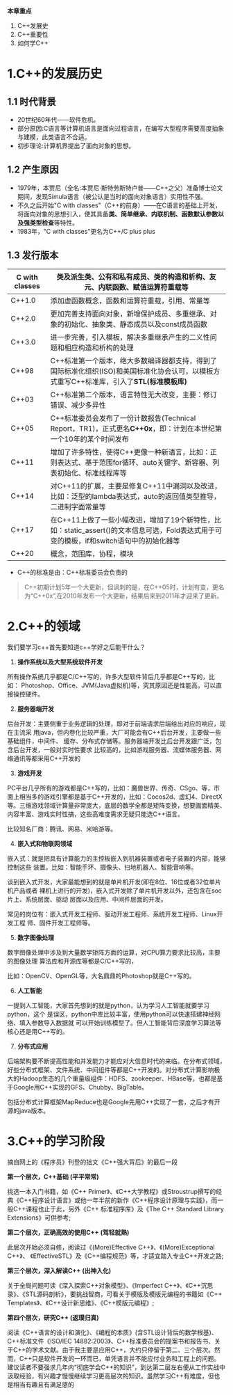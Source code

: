 **本章重点**
1. C++发展史
2. C++重要性
3. 如何学C++

# 1.C++的发展历史
## 1.1 时代背景
- 20世纪60年代——软件危机。
- 部分原因:C语言等计算机语言是面向过程语言，在编写大型程序需要高度抽象与建模，此类语言不合适。
- 初步理论:计算机界提出了面向对象的思想。
## 1.2 产生原因
- 1979年，本贾尼（全名:本贾尼·斯特劳斯特卢普——C++之父）准备博士论文期间，发现Simula语言（被公认是当时的面向对象语言）实用性不强。
- 不久之后开始"C with classes"（C++的前身）——在C语言的基础上开发，将面向对象的思想引入，使其具备**类、简单继承、内联机制、函数默认参数以及强类型检查**等特性。
- 1983年，"C with classes"更名为C++/C plus plus
## 1.3 发行版本


C with classes|类及派生类、公有和私有成员、类的构造和析构、友元、内联函数、赋值运算符重载等
|---|---|
C++1.0	|添加虚函数概念，函数和运算符重载，引用、常量等
C++2.0	|更加完善支持面向对象，新增保护成员、多重继承、对象的初始化、抽象类、静态成员以及const成员函数
C++3.0	|进一步完善，引入模板，解决多重继承产生的二义性问题和相应构造和析构的处理
C++98	|C++标准第一个版本，绝大多数编译器都支持，得到了国际标准化组织(ISO)和美国标准化协会认可，以模板方式重写C++标准库，引入了**STL(标准模板库)**
C++03	|C++标准第二个版本，语言特性无大改变，主要：修订错误、减少多异性
C++05	|C++标准委员会发布了一份计数报告(Technical Report，TR1)，正式更名**C++0x**，即：计划在本世纪第一个10年的某个时间发布
C++11	|增加了许多特性，使得C++更像一种新语言，比如：正则表达式、基于范围for循环、auto关键字、新容器、列表初始化、标准线程库等
C++14	|对C++11的扩展，主要是修复C++11中漏洞以及改进，比如：泛型的lambda表达式，auto的返回值类型推导，二进制字面常量等
C++17	|在C++11上做了一些小幅改进，增加了19个新特性，比如：static_assert()的文本信息可选，Fold表达式用于可变的模板，if和switch语句中的初始化器等
C++20	|概念，范围库，协程，模块

- C++的标准是由：C++标准委员会负责的

>C++初期计划5年一个大更新，但讽刺的是，在C++05时，计划有变，更名为“C++0x”,在2010年发布一个大更新，结果后来到2011年才迎来了更新。


# 2.C++的领域
我们要学习c++首先要知道c++学好之后能干什么？

1. **操作系统以及大型系统软件开发**

所有操作系统几乎都是C/C++写的，许多大型软件背后几乎都是C++写的，比如：
Photoshop、Office、JVM(Java虚拟机)等，究其原因还是性能高，可以直接操控硬件。

2. **服务器端开发**

后台开发：主要侧重于业务逻辑的处理，即对于前端请求后端给出对应的响应，现在主流采
用java，但内卷化比较严重，大厂可能会有C++后台开发，主要做一些基础组件，中间件、
缓存、分布式存储等。服务器端开发比后台开发跟广泛，包含后台开发，一般对实时性要求
比较高的，比如游戏服务器、流媒体服务器、网络通讯等都采用C++开发的

3. **游戏开发**

PC平台几乎所有的游戏都是C++写的，比如：魔兽世界、传奇、CSgo、等，市面上相当多的游戏引擎都是基于C++开发的，比如：Cocos2d、虚幻4、DirectX等。三维游戏领域计算量非常庞大，底层的数学全都是矩阵变换，想要画面精美、内容丰富、游戏实时性搞，这些高难度需求无疑只能选C++语言。

比较知名厂商：腾讯、网易、米哈游等。

4. **嵌入式和物联网领域**

嵌入式：就是把具有计算能力的主控板嵌入到机器装置或者电子装置的内部，能够控制这些
装置。比如：智能手环、摄像头、扫地机器人、智能音响等。


谈到嵌入式开发，大家最能想到的就是单片机开发(即在8位、16位或者32位单片机产品或者
裸机上进行的开发)，嵌入式开发除了单片机开发以外，还包含在soc片上、系统层面、驱动
层面以及应用、中间件层面的开发。


常见的岗位有：嵌入式开发工程师、驱动开发工程师、系统开发工程师、Linux开发工程
师、固件开发工程师等。

5. **数字图像处理**

数字图像处理中涉及到大量数学矩阵方面的运算，对CPU算力要求比较高，主要的图像处理
算法库和开源库等都是C/C++写的，

比如：OpenCV、OpenGL等，大名鼎鼎的Photoshop就是C++写的。

6. **人工智能**

一提到人工智能，大家首先想到的就是python，认为学习人工智能就要学习python，这个
是误区，python中库比较丰富，使用python可以快速搭建神经网络、填入参数导入数据就
可以开始训练模型了。但人工智能背后深度学习算法等核心还是用C++写的。

7. **分布式应用**

后端架构要不断提高性能和并发能力才能应对大信息时代的来临。在分布式领域，好些分布式框架、文件系统、中间组件等都是C++开发的。对分布式计算影响极大的Hadoop生态的几个重量级组件：HDFS、zookeeper、HBase等，也都是基于Google用C++实现的GFS、Chubby、BigTable。

包括分布式计算框架MapReduce也是Google先用C++实现了一套，之后才有开源的java版本。

# 3.C++的学习阶段
摘自网上的《程序员》刊登的拙文《C++强大背后》的最后一段

**第一个层次，C++基础 (平平常常)**

挑选一本入门书籍，如《C++ Primer》、《C++大学教程》或Stroustrup撰写的经典《C++程序设计语言》或他一年半前的新作《C++程序设计原理与实践》，而一般C++课程也止于此，另外《C++ 标准程序库》及《The C++ Standard Library Extensions》可供参考;

**第二个层次，正确高效的使用C++ (驾轻就熟)**

此层次开始必须自修，阅读过《(More)Effective C++》、《(More)Exceptional C++》、
《EffectiveSTL》及《C++编程规范》等，才适宜踏入专业C++开发之路;

**第三个层次，深入解读C++ (出神入化)**

关于全局问题可读《深入探索C++对象模型》、《Imperfect C++》、《C++沉思录》、《STL源码剖析》，要挑战智商，可看关于模版及模版元编程的书籍如《C++ Templates》、《C++设计新思维》、《C++模版元编程》;

**第四个层次，研究C++ (返璞归真)**

阅读《C++语言的设计和演化》、《编程的本质》(含STL设计背后的数学根基)、C++标准文件《ISO/IEC 14882:2003》、C++标准委员会的提案书和报告书、关于C++的学术文献。由于我主要是应用C++，大约只停留于第二、三个层次。然而，C++只是软件开发的一环而已，单凭语言并不能应付业务和工程上的问题。建议读者不要强求几年内“彻底学会C++的知识”，到达第二层左右便从工作实战中汲取经验，有兴趣才慢慢继续学习更高层次的知识。虽然学习C++有难度，但也是相当有趣且有满足感的